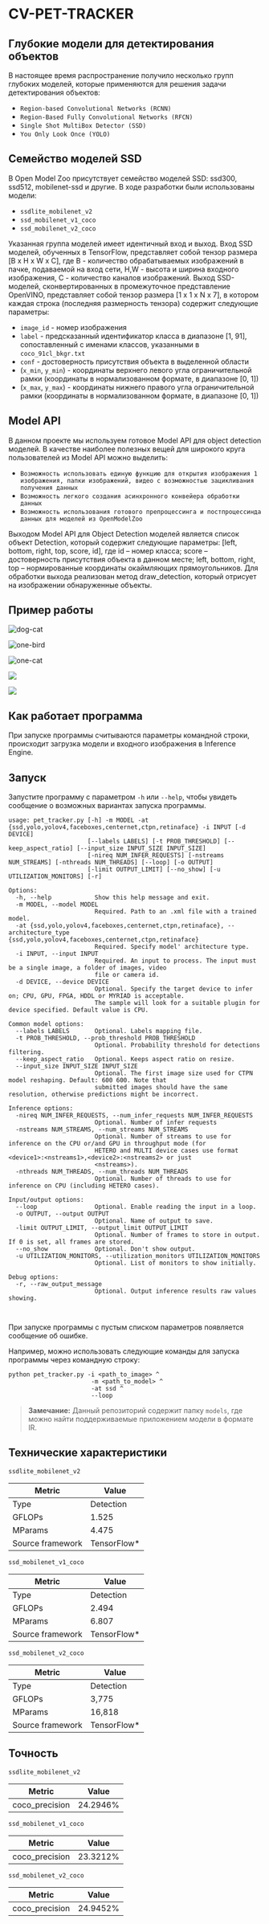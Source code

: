 # CV-PET-TRACKER

## Глубокие модели для детектирования объектов

В настоящее время распространение получило несколько групп глубоких моделей, которые применяются для решения задачи детектирования объектов:

- `Region-based Convolutional Networks (RCNN)`
- `Region-Based Fully Convolutional Networks (RFCN)`
- `Single Shot MultiBox Detector (SSD)`
- `You Only Look Once (YOLO)`

## Cемейство моделей SSD

В Open Model Zoo присутствует семейство моделей SSD: ssd300, ssd512, mobilenet-ssd и другие. В ходе разработки были использованы модели:

- `ssdlite_mobilenet_v2`
- `ssd_mobilenet_v1_coco`
- `ssd_mobilenet_v2_coco`

Указанная группа моделей имеет идентичный вход и выход. Вход SSD моделей, обученных в TensorFlow, представляет собой тензор размера [B x H x W x C], где B - количество 
обрабатываемых изображений в пачке, подаваемой на вход сети, Н,W - высота и ширина входного изображения, C - количество каналов изображений. Выход SSD-моделей, сконвертированных 
в промежуточное представление OpenVINO, представляет собой тензор размера [1 x 1 x N x 7], в котором каждая строка (последняя размерность тензора) содержит следующие параметры:

- `image_id` - номер изображения
- `label` - предсказанный идентификатор класса в диапазоне [1, 91], сопоставленный с именами классов, указанными в `coco_91cl_bkgr.txt`
- `conf` - достоверность присутствия объекта в выделенной области
- (`x_min`, `y_min`) - координаты верхнего левого угла ограничительной рамки (координаты в нормализованном формате, в диапазоне [0, 1])
- (`x_max`, `y_max`) - координаты нижнего правого угла ограничительной рамки (координаты в нормализованном формате, в диапазоне [0, 1])

## Model API

В данном проекте мы используем готовое Model API для object detection моделей. В качестве наиболее полезных вещей для широкого круга пользователей из Model API можно выделить:

- `Возможность использовать единую функцию для открытия изображения 1 изображения, папки изображений, видео с возможностью зацикливания получения данных`
- `Возможность легкого создания асинхронного конвейера обработки данных`
- `Возможность использования готового препроцессинга и постпроцессинда данных для моделей из OpenModelZoo`

Выходом Model API для Object Detection моделей является список объект Detection, который содержит следующие параметры: [left, bottom, right, top, score, id], где id – номер
класса; score – достоверность присутствия объекта в данном месте; left, bottom, right, top – нормированные координаты окаймляющих прямоугольников. Для обработки выхода 
реализован метод draw_detection, который отрисует на изображении обнаруженные объекты.

## Пример работы

![dog-cat](https://media.giphy.com/media/zvqDwRSBoHa30Ls3nT/giphy.gif)

![one-bird](https://media.giphy.com/media/V88sO11VsQAuS4c5KI/giphy.gif)

![one-cat](https://media.giphy.com/media/V7cW5cKLIWvd88mjE3/giphy.gif)

![](result/dog-cat.jpg)

![](result/bird.jpg)

## Как работает программа
При запуске программы считываются параметры командной строки, происходит загрузка модели и входного изображения в Inference Engine.

## Запуск
Запустите программу с параметром `-h` или `--help`, чтобы увидеть сообщение о возможных вариантах запуска программы.

```
usage: pet_tracker.py [-h] -m MODEL -at {ssd,yolo,yolov4,faceboxes,centernet,ctpn,retinaface} -i INPUT [-d DEVICE]
                      [--labels LABELS] [-t PROB_THRESHOLD] [--keep_aspect_ratio] [--input_size INPUT_SIZE INPUT_SIZE]
                      [-nireq NUM_INFER_REQUESTS] [-nstreams NUM_STREAMS] [-nthreads NUM_THREADS] [--loop] [-o OUTPUT]
                      [-limit OUTPUT_LIMIT] [--no_show] [-u UTILIZATION_MONITORS] [-r]

Options:
  -h, --help            Show this help message and exit.
  -m MODEL, --model MODEL
                        Required. Path to an .xml file with a trained model.
  -at {ssd,yolo,yolov4,faceboxes,centernet,ctpn,retinaface}, --architecture_type {ssd,yolo,yolov4,faceboxes,centernet,ctpn,retinaface}
                        Required. Specify model' architecture type.
  -i INPUT, --input INPUT
                        Required. An input to process. The input must be a single image, a folder of images, video
                        file or camera id.
  -d DEVICE, --device DEVICE
                        Optional. Specify the target device to infer on; CPU, GPU, FPGA, HDDL or MYRIAD is acceptable.
                        The sample will look for a suitable plugin for device specified. Default value is CPU.

Common model options:
  --labels LABELS       Optional. Labels mapping file.
  -t PROB_THRESHOLD, --prob_threshold PROB_THRESHOLD
                        Optional. Probability threshold for detections filtering.
  --keep_aspect_ratio   Optional. Keeps aspect ratio on resize.
  --input_size INPUT_SIZE INPUT_SIZE
                        Optional. The first image size used for CTPN model reshaping. Default: 600 600. Note that
                        submitted images should have the same resolution, otherwise predictions might be incorrect.

Inference options:
  -nireq NUM_INFER_REQUESTS, --num_infer_requests NUM_INFER_REQUESTS
                        Optional. Number of infer requests
  -nstreams NUM_STREAMS, --num_streams NUM_STREAMS
                        Optional. Number of streams to use for inference on the CPU or/and GPU in throughput mode (for
                        HETERO and MULTI device cases use format <device1>:<nstreams1>,<device2>:<nstreams2> or just
                        <nstreams>).
  -nthreads NUM_THREADS, --num_threads NUM_THREADS
                        Optional. Number of threads to use for inference on CPU (including HETERO cases).

Input/output options:
  --loop                Optional. Enable reading the input in a loop.
  -o OUTPUT, --output OUTPUT
                        Optional. Name of output to save.
  -limit OUTPUT_LIMIT, --output_limit OUTPUT_LIMIT
                        Optional. Number of frames to store in output. If 0 is set, all frames are stored.
  --no_show             Optional. Don't show output.
  -u UTILIZATION_MONITORS, --utilization_monitors UTILIZATION_MONITORS
                        Optional. List of monitors to show initially.

Debug options:
  -r, --raw_output_message
                        Optional. Output inference results raw values showing.
                        
                        
```
При запуске программы с пустым списком параметров появляется сообщение об ошибке.

Например, можно использовать следующие команды для запуска программы через командную строку:

```
python pet_tracker.py -i <path_to_image> ^
                       -m <path_to_model> ^
                       -at ssd ^
                       --loop
```
> **Замечание:** Данный репозиторий содержит папку `models`, где можно найти поддерживаемые приложением модели в формате IR.

## Технические характеристики

`ssdlite_mobilenet_v2`

| Metric            | Value         |
|-------------------|---------------|
| Type              | Detection     |
| GFLOPs            | 1.525         |
| MParams           | 4.475         |
| Source framework  | TensorFlow\*  |

`ssd_mobilenet_v1_coco`

| Metric            | Value         |
|-------------------|---------------|
| Type              | Detection     |
| GFLOPs            | 2.494         |
| MParams           | 6.807         |
| Source framework  | TensorFlow\*  |

`ssd_mobilenet_v2_coco`

| Metric            | Value         |
|-------------------|---------------|
| Type              | Detection     |
| GFLOPs            | 3,775         |
| MParams           | 16,818        |
| Source framework  | TensorFlow\*  |

## Точность

`ssdlite_mobilenet_v2`

| Metric         | Value   |
| -------------- | ------- |
| coco_precision | 24.2946%|

`ssd_mobilenet_v1_coco`

| Metric         | Value   |
| -------------- | ------- |
| coco_precision | 23.3212%|

`ssd_mobilenet_v2_coco`

| Metric         | Value   |
| -------------- | ------- |
| coco_precision | 24.9452%|
